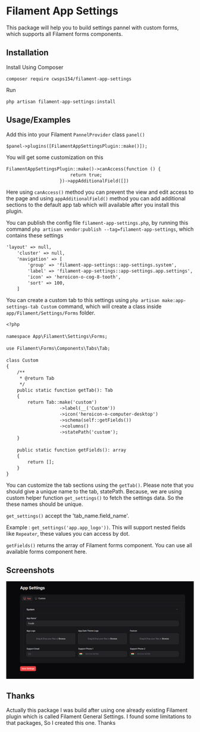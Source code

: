 
# Filament App Settings

This package will help you to build settings pannel with custom forms, which supports all Filament forms components.
## Installation

Install Using Composer

```
composer require cwsps154/filament-app-settings

```
Run

```
php artisan filament-app-settings:install
```

## Usage/Examples

Add this into your Filament `PannelProvider` class `panel()`
```
$panel->plugins([FilamentAppSettingsPlugin::make()]);
```

You will get some customization on this
```
FilamentAppSettingsPlugin::make()->canAccess(function () {
                        return true;
                    })->appAdditionalField([])

```
Here using `canAccess()` method you can prevent the view and edit access to the page and using `appAdditionalField()` method you can add additional sections to the default app tab which will available after you install this plugin.

You can publish the config file `filament-app-settings.php`, by running this command
`php artisan vendor:publish --tag=filament-app-settings`, which contains these settings
```
'layout' => null,
    'cluster' => null,
    'navigation' => [
        'group' => 'filament-app-settings::app-settings.system',
        'label' => 'filament-app-settings::app-settings.app.settings',
        'icon' => 'heroicon-o-cog-8-tooth',
        'sort' => 100,
    ]
```
You can create a custom tab to this settings using `php artisan make:app-settings-tab Custom` command, which will create a class inside `app/Filament/Settings/Forms` folder.

```
<?php

namespace App\Filament\Settings\Forms;

use Filament\Forms\Components\Tabs\Tab;

class Custom
{
    /**
     * @return Tab
     */
    public static function getTab(): Tab
    {
        return Tab::make('custom')
                    ->label(__('Custom'))
                    ->icon('heroicon-o-computer-desktop')
                    ->schema(self::getFields())
                    ->columns()
                    ->statePath('custom');
    }

    public static function getFields(): array
    {
        return [];
    }
}
```

You can customize the tab sections using the `getTab()`. Please note that you should give a unique name to the tab, statePath. Because, we are using custom helper function `get_settings()` to fetch the settings data. So the these names should be unique.

`get_settings()` accept the 'tab_name.field_name'.

Example : `get_settings('app.app_logo'))`. This will support nested fields like `Repeater`, these values you can access by dot.

`getFields()` returns the array of Filament forms component. You can use all available forms component here.
## Screenshots

![App Screenshot](screenshorts/img.png)


## Thanks

Actually this package I was build after using one already existing Filament plugin which is called Filament General Settings. I found some limitations to that packages, So I created this one.
Thanks
